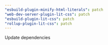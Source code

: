 ```yaml
---
"esbuild-plugin-minify-html-literals": patch
"web-dev-server-plugin-lit-css": patch
"esbuild-plugin-lit-css": patch
"rollup-plugin-lit-css": patch
---
```


Update dependencies
